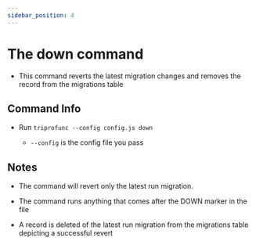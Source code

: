 ```yaml
---
sidebar_position: 4
---
```


# The down command

- This command reverts the latest migration changes and removes the record from the migrations table

## Command Info

- Run `triprofunc --config config.js down`

  - `--config` is the config file you pass

## Notes

- The command will revert only the latest run migration.

- The command runs anything that comes after the DOWN marker in the file

- A record is deleted of the latest run migration from the migrations table depicting a successful revert
